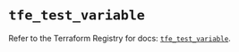 # `tfe_test_variable`

Refer to the Terraform Registry for docs: [`tfe_test_variable`](https://registry.terraform.io/providers/hashicorp/tfe/0.55.0/docs/resources/test_variable).
